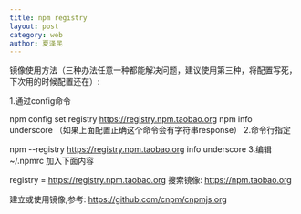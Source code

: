 ```yaml
---
title: npm registry
layout: post
category: web
author: 夏泽民
---
```

<!-- more -->
镜像使用方法（三种办法任意一种都能解决问题，建议使用第三种，将配置写死，下次用的时候配置还在）:

1.通过config命令

npm config set registry https://registry.npm.taobao.org 
npm info underscore （如果上面配置正确这个命令会有字符串response）
2.命令行指定

npm --registry https://registry.npm.taobao.org info underscore 
3.编辑 ~/.npmrc 加入下面内容

registry = https://registry.npm.taobao.org
搜索镜像: https://npm.taobao.org

建立或使用镜像,参考: https://github.com/cnpm/cnpmjs.org